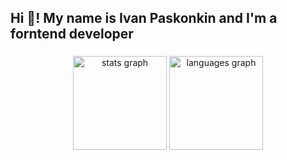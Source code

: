 <h2 align="left">Hi 👋! My name is Ivan Paskonkin <Urihlanz> and I'm a forntend developer</h2>

###

<div align="center">
  <img src="https://github-readme-stats.vercel.app/api?username=urihlanz&hide_title=false&hide_rank=false&show_icons=true&include_all_commits=true&count_private=true&disable_animations=false&theme=dracula&locale=en&hide_border=false" height="150" alt="stats graph"  />
  <img src="https://github-readme-stats.vercel.app/api/top-langs?username=maurodesouza&locale=en&hide_title=false&layout=compact&card_width=320&langs_count=5&theme=dracula&hide_border=false" height="150" alt="languages graph"  />
</div>
